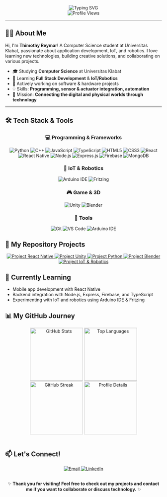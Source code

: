 <div align="center">
  <img src="https://readme-typing-svg.herokuapp.com?font=Fira+Code&size=30&duration=3000&pause=1000&color=5865F2&center=true&vCenter=true&width=600&lines=Computer+Science+Student;IoT+and+Robotics+Developer;Full+Stack+Developer" alt="Typing SVG" />
</div>
<div align="center">
  <img src="https://komarev.com/ghpvc/?username=Thimothy25&label=Profile%20Views&color=5865F2&style=flat" alt="Profile Views">
</div>

---

## 👨‍🎓 About Me

Hi, I'm **Thimothy Reymar**! A Computer Science student at Universitas Klabat, passionate about application development, IoT, and robotics. I love learning new technologies, building creative solutions, and collaborating on various projects.

- 🎓 Studying **Computer Science** at Universitas Klabat
- 🌱 Learning **Full Stack Development** & **IoT/Robotics**
- 🔭 Actively working on software & hardware projects
- 💡 Skills: **Programming, sensor & actuator integration, automation**
- 🚀 Mission: **Connecting the digital and physical worlds through technology**

---

## 🛠️ Tech Stack & Tools

<div align="center">

### 💻 Programming & Frameworks

<p>
  <img src="https://img.shields.io/badge/Python-3776AB?style=for-the-badge&logo=python&logoColor=white" alt="Python" />
  <img src="https://img.shields.io/badge/C++-00599C?style=for-the-badge&logo=c%2B%2B&logoColor=white" alt="C++" />
  <img src="https://img.shields.io/badge/JavaScript-F7DF1E?style=for-the-badge&logo=javascript&logoColor=black" alt="JavaScript" />
  <img src="https://img.shields.io/badge/TypeScript-007ACC?style=for-the-badge&logo=typescript&logoColor=white" alt="TypeScript" />
  <img src="https://img.shields.io/badge/HTML5-E34F26?style=for-the-badge&logo=html5&logoColor=white" alt="HTML5" />
  <img src="https://img.shields.io/badge/CSS3-1572B6?style=for-the-badge&logo=css3&logoColor=white" alt="CSS3" />
  <img src="https://img.shields.io/badge/React-20232A?style=for-the-badge&logo=react&logoColor=61DAFB" alt="React" />
  <img src="https://img.shields.io/badge/React_Native-20232A?style=for-the-badge&logo=react&logoColor=61DAFB" alt="React Native" />
  <img src="https://img.shields.io/badge/Node.js-339933?style=for-the-badge&logo=nodedotjs&logoColor=white" alt="Node.js" />
  <img src="https://img.shields.io/badge/Express.js-000000?style=for-the-badge&logo=express&logoColor=white" alt="Express.js" />
  <img src="https://img.shields.io/badge/Firebase-FFCA28?style=for-the-badge&logo=firebase&logoColor=black" alt="Firebase" />
  <img src="https://img.shields.io/badge/MongoDB-47A248?style=for-the-badge&logo=mongodb&logoColor=white" alt="MongoDB" />
</p>

### 🤖 IoT & Robotics

<p>
  <img src="https://img.shields.io/badge/Arduino_IDE-00979D?style=for-the-badge&logo=arduino&logoColor=white" alt="Arduino IDE" />
  <img src="https://img.shields.io/badge/Fritzing-CC342D?style=for-the-badge&logo=fritzing&logoColor=white" alt="Fritzing" />
</p>

### 🎮 Game & 3D

<p>
  <img src="https://img.shields.io/badge/Unity-000000?style=for-the-badge&logo=unity&logoColor=white" alt="Unity" />
  <img src="https://img.shields.io/badge/Blender-F5792A?style=for-the-badge&logo=blender&logoColor=white" alt="Blender" />
</p>

### 🧰 Tools

<p>
  <img src="https://img.shields.io/badge/Git-F05032?style=for-the-badge&logo=git&logoColor=white" alt="Git" />
  <img src="https://img.shields.io/badge/VS_Code-0078D4?style=for-the-badge&logo=visual%20studio%20code&logoColor=white" alt="VS Code" />
  <img src="https://img.shields.io/badge/Arduino_IDE-00979D?style=for-the-badge&logo=arduino&logoColor=white" alt="Arduino IDE" />
</p>

</div>

## 📂 My Repository Projects

<div align="center">
  <a href="https://github.com/Thimothy25/NamaProjectReactNative">
    <img src="https://github-readme-stats-sigma-five.vercel.app/api/pin/?username=Thimothy25&repo=NamaProjectReactNative&theme=tokyonight&hide_border=true" alt="Project React Native">
  </a>
  <a href="https://github.com/Thimothy25/NamaProjectUnity">
    <img src="https://github-readme-stats-sigma-five.vercel.app/api/pin/?username=Thimothy25&repo=NamaProjectUnity&theme=tokyonight&hide_border=true" alt="Project Unity">
  </a>
  <a href="https://github.com/Thimothy25/NamaProjectPython">
    <img src="https://github-readme-stats-sigma-five.vercel.app/api/pin/?username=Thimothy25&repo=NamaProjectPython&theme=tokyonight&hide_border=true" alt="Project Python">
  </a>
  <a href="https://github.com/Thimothy25/NamaProjectBlender">
    <img src="https://github-readme-stats-sigma-five.vercel.app/api/pin/?username=Thimothy25&repo=NamaProjectBlender&theme=tokyonight&hide_border=true" alt="Project Blender">
  </a>
  <a href="https://github.com/Thimothy25/NamaProjectIoT">
    <img src="https://github-readme-stats-sigma-five.vercel.app/api/pin/?username=Thimothy25&repo=NamaProjectIoT&theme=tokyonight&hide_border=true" alt="Project IoT & Robotics">
  </a>
</div>

## 🌱 Currently Learning

- Mobile app development with React Native
- Backend integration with Node.js, Express, Firebase, and TypeScript
- Experimenting with IoT and robotics using Arduino IDE & Fritzing

## 📊 My GitHub Journey

<div align="center">
  <img src="https://github-readme-stats-sigma-five.vercel.app/api?username=Thimothy25&show_icons=true&theme=tokyonight&count_private=true&hide_border=true&include_all_commits=true" height="170" alt="GitHub Stats">
  <img src="https://github-readme-stats-sigma-five.vercel.app/api/top-langs/?username=Thimothy25&layout=compact&theme=tokyonight&langs_count=8&hide_border=true" height="170" alt="Top Languages">
  <img src="https://github-readme-streak-stats.herokuapp.com/?user=Thimothy25&theme=tokyonight&hide_border=true" height="170" alt="GitHub Streak">
  <img src="https://github-profile-summary-cards.vercel.app/api/cards/profile-details?username=Thimothy25&theme=tokyonight" height="170" alt="Profile Details">
</div>

<br>

## 📫 Let's Connect!

<div align="center">
  <a href="thimothypongantung27@gmail.com">
    <img src="https://img.shields.io/badge/Email-D14836?style=for-the-badge&logo=gmail&logoColor=white" alt="Email">
  </a>
  <a href="https://www.linkedin.com/in/thimothy-pongantung-497494288/">
    <img src="https://img.shields.io/badge/LinkedIn-0A66C2?style=for-the-badge&logo=linkedin&logoColor=white" alt="LinkedIn">
  </a>
</div>
<br>
<div align="center">

✨ **Thank you for visiting! Feel free to check out my projects and contact me if you want to collaborate or discuss technology.** ✨

</div>

